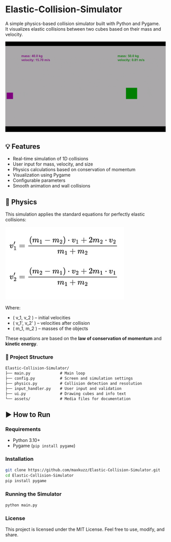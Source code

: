 # Elastic-Collision-Simulator

A simple physics-based collision simulator built with Python and Pygame.  
It visualizes elastic collisions between two cubes based on their mass and velocity.

![Collision Simulation Demo](assets/demo.gif)


## 💡 Features

- Real-time simulation of 1D collisions  
- User input for mass, velocity, and size  
- Physics calculations based on conservation of momentum  
- Visualization using Pygame  
- Configurable parameters  
- Smooth animation and wall collisions  



## 🧮 Physics

This simulation applies the standard equations for perfectly elastic collisions:

![Elastic Collision Formula](assets/formula.jpg)


Where:

- \( v_1, v_2 \) – initial velocities  
- \( v_1', v_2' \) – velocities after collision  
- \( m_1, m_2 \) – masses of the objects  

These equations are based on the **law of conservation of momentum** and **kinetic energy**.

### 📁 Project Structure


```
Elastic-Collision-Simulator/
├── main.py             # Main loop
├── config.py           # Screen and simulation settings
├── physics.py          # Collision detection and resolution
├── input_handler.py    # User input and validation
├── ui.py               # Drawing cubes and info text
└── assets/             # Media files for documentation
```
## ▶️ How to Run


### Requirements

- Python 3.10+
- Pygame (`pip install pygame`)

### Installation

```bash
git clone https://github.com/maxkuzz/Elastic-Collision-Simulator.git
cd Elastic-Collision-Simulator
pip install pygame
```

### Running the Simulator
```bash
python main.py
```

### License


This project is licensed under the MIT License.
Feel free to use, modify, and share.